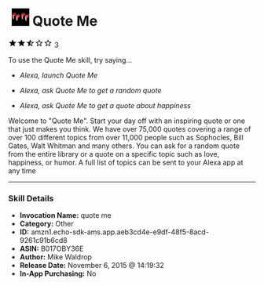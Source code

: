 # &nbsp;<img src="skill_icon" alt="Quote Me icon" width="36"> Quote Me
![2.3 stars](../../images/ic_star_black_18dp_1x.png)![2.3 stars](../../images/ic_star_black_18dp_1x.png)![2.3 stars](../../images/ic_star_half_black_18dp_1x.png)![2.3 stars](../../images/ic_star_border_black_18dp_1x.png)![2.3 stars](../../images/ic_star_border_black_18dp_1x.png) 3

To use the Quote Me skill, try saying...

* *Alexa, launch Quote Me*

* *Alexa, ask Quote Me to get a random quote*

* *Alexa, ask Quote Me to get a quote about happiness*

Welcome to "Quote Me". 
Start your day off with an inspiring quote or one that just makes you think.
We have over 75,000 quotes covering a range of over 100 different topics from over 11,000 people such as Sophocles, Bill Gates, Walt Whitman and many others.  You can ask for a random quote from the entire library or a quote on a specific topic such as love, happiness, or humor.  A full list of topics can be sent to your Alexa app at any time

***

### Skill Details

* **Invocation Name:** quote me
* **Category:** Other
* **ID:** amzn1.echo-sdk-ams.app.aeb3cd4e-e9df-48f5-8acd-9261c91b6cd8
* **ASIN:** B017OBY36E
* **Author:** Mike Waldrop
* **Release Date:** November 6, 2015 @ 14:19:32
* **In-App Purchasing:** No
